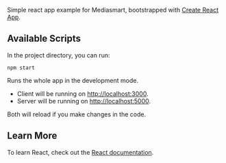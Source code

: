 Simple react app example for Mediasmart, bootstrapped with [Create React App](https://github.com/facebook/create-react-app).

## Available Scripts

In the project directory, you can run:

```
npm start
```

Runs the whole app in the development mode.

- Client will be running on [http://localhost:3000](http://localhost:3000). 
- Server will be running on [http://localhost:5000](http://localhost:5000).

Both will reload if you make changes in the code.

## Learn More

To learn React, check out the [React documentation](https://reactjs.org/).
